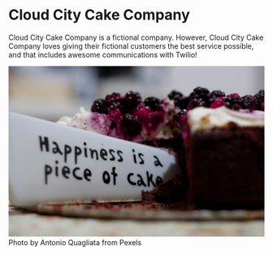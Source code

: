 # Cloud City Cake Company

Cloud City Cake Company is a fictional company.
However, Cloud City Cake Company loves giving their fictional customers the best service possible, and that includes awesome communications with Twilio!

![Happiness is a piece of cake](Images/happiness-is-a-piece-of-cake-close-up-photography-227432.jpg)
Photo by Antonio Quagliata from Pexels

